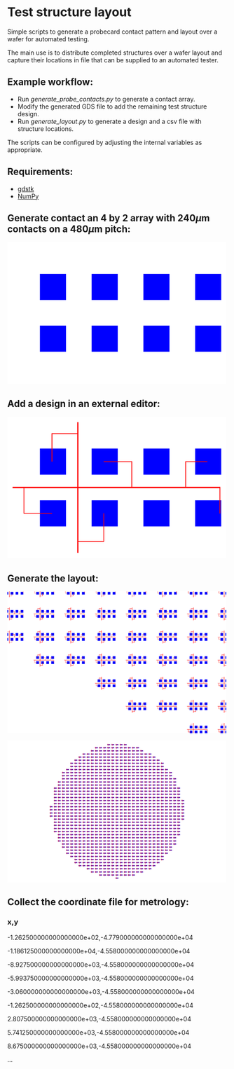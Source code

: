 # Test structure layout
Simple scripts to generate a probecard contact pattern and layout over a wafer for automated testing.

The main use is to distribute completed structures over a wafer layout and capture their locations in file that can be supplied to an automated tester.

## Example workflow:

- Run _generate_probe_contacts.py_ to generate a contact array.
- Modify the generated GDS file to add the remaining test structure design.
- Run _generate_layout.py_ to generate a design and a csv file with structure locations.

The scripts can be configured by adjusting the internal variables as appropriate.

## Requirements:
- [gdstk](https://github.com/heitzmann/gdstk)
- [NumPy](https://numpy.org)

## Generate contact an 4 by 2 array with 240$\mu$m contacts on a 480$\mu$m pitch:
![](/img/resize_probes_4x2_480um.png)

## Add a design in an external editor:
![](/img/resize_teststructure.png)

## Generate the layout:
![](/img/resize_layout_zoom.png)

![](/img/resize_layout.png)

## Collect the coordinate file for metrology:

### x,y
-1.262500000000000000e+02,-4.779000000000000000e+04

-1.186125000000000000e+04,-4.558000000000000000e+04

-8.927500000000000000e+03,-4.558000000000000000e+04

-5.993750000000000000e+03,-4.558000000000000000e+04

-3.060000000000000000e+03,-4.558000000000000000e+04

-1.262500000000000000e+02,-4.558000000000000000e+04

2.807500000000000000e+03,-4.558000000000000000e+04

5.741250000000000000e+03,-4.558000000000000000e+04

8.675000000000000000e+03,-4.558000000000000000e+04

...


